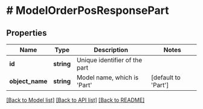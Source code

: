 # # ModelOrderPosResponsePart

## Properties

Name | Type | Description | Notes
------------ | ------------- | ------------- | -------------
**id** | **string** | Unique identifier of the part |
**object_name** | **string** | Model name, which is &#39;Part&#39; | [default to 'Part']

[[Back to Model list]](../../README.md#models) [[Back to API list]](../../README.md#endpoints) [[Back to README]](../../README.md)
